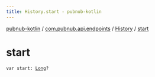 ```yaml
---
title: History.start - pubnub-kotlin
---
```


[pubnub-kotlin](../../index.html) / [com.pubnub.api.endpoints](../index.html) / [History](index.html) / [start](./start.html)

# start

`var start: `[`Long`](https://kotlinlang.org/api/latest/jvm/stdlib/kotlin/-long/index.html)`?`